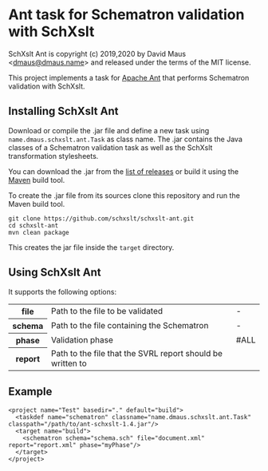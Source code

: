 Ant task for Schematron validation with SchXslt
==

SchXslt Ant is copyright (c) 2019,2020 by David Maus &lt;dmaus@dmaus.name&gt; and released under the
terms of the MIT license.

This project implements a task for [Apache Ant](https://ant.apache.org/) that performs Schematron
validation with SchXslt.

## Installing SchXslt Ant

Download or compile the .jar file and define a new task using ```name.dmaus.schxslt.ant.Task``` as
class name. The .jar contains the Java classes of a Schematron validation task as well as the
SchXslt transformation stylesheets.

You can download the .jar from the [list of releases](https://github.com/schxslt/schxslt-ant/releases)
or build it using the [Maven](https://maven.apache.org) build tool.

To create the .jar file from its sources clone this repository and run the Maven build tool.

```
git clone https://github.com/schxslt/schxslt-ant.git
cd schxslt-ant
mvn clean package
```

This creates the jar file inside the ```target``` directory.

## Using SchXslt Ant

It supports the following options:

<table>
    <tbody>
        <tr>
            <th>file</th>
            <td>Path to the file to be validated</td>
            <td>-</td>
        </tr>
        <tr>
            <th>schema</th>
            <td>Path to the file containing the Schematron</td>
            <td>-</td>
        </tr>
        <tr>
            <th>phase</th>
            <td>Validation phase</td>
            <td>#ALL</td>
        </tr>
        <tr>
            <th>report</th>
            <td>Path to the file that the SVRL report should be written to</td>
            <td></td>
        </tr>
    </tbody>
</table>

## Example

```
<project name="Test" basedir="." default="build">
  <taskdef name="schematron" classname="name.dmaus.schxslt.ant.Task" classpath="/path/to/ant-schxslt-1.4.jar"/>
  <target name="build">
    <schematron schema="schema.sch" file="document.xml" report="report.xml" phase="myPhase"/>
  </target>
</project>
```
